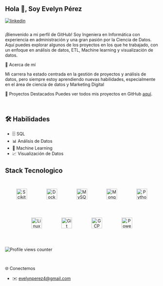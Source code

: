 ## Hola 👋, Soy Evelyn Pérez  
  

<a href="https://www.linkedin.com/in/evelyn-delvalle-p%C3%A9rez/" target="_blank">
<img src=https://img.shields.io/badge/linkedin-%231E77B5.svg?&style=for-the-badge&logo=linkedin&logoColor=white alt=linkedin style="margin-bottom: 5px;" />
</a>  


###   
¡Bienvenido a mi perfil de GitHub! Soy Ingeniera en Informática con experiencia en administración y una gran pasión por la Ciencia de Datos. Aquí puedes explorar algunos de los proyectos en los que he trabajado, con un enfoque en análisis de datos, ETL, Machine learning y visualización de datos.

  
🙋 Acerca de mí

Mi carrera ha estado centrada en la gestión de proyectos y análisis de datos, pero siempre estoy aprendiendo nuevas habilidades, especialmente en el área de ciencia de datos y Marketing Digital  
  

🚀 Proyectos Destacados
Puedes ver todos mis proyectos en GitHub [aquí](https://github.com/eveper13?tab=repositories).

<br/>  

## 🛠️ Habilidades  
- 🗄️ SQL  
- 📊 Análisis de Datos  
- 🤖 Machine Learning  
- 📈 Visualización de Datos

## Stack Tecnologico
<div align="center">  
<a href="https://scikit-learn.org/" target="_blank"><img style="margin: 30px;" src="https://upload.wikimedia.org/wikipedia/commons/0/05/Scikit_learn_logo_small.svg" alt="Scikit-learn" height="35" /></a>
<a href="https://www.docker.com/" target="_blank"><img style="margin: 30px;" src="https://profilinator.rishav.dev/skills-assets/docker-original-wordmark.svg" alt="Docker" height="35" /></a>  
<a href="https://www.mysql.com/" target="_blank"><img style="margin: 30px;" src="https://profilinator.rishav.dev/skills-assets/mysql-original-wordmark.svg" alt="MySQL" height="35" /></a>  
<a href="https://www.mongodb.com/" target="_blank"><img style="margin: 30px;" src="https://profilinator.rishav.dev/skills-assets/mongodb-original-wordmark.svg" alt="MongoDB" height="35" /></a>  
<a href="https://www.python.org/" target="_blank"><img style="margin: 30px;" src="https://profilinator.rishav.dev/skills-assets/python-original.svg" alt="Python" height="35" /></a>  
<a href="https://www.linux.org/" target="_blank"><img style="margin: 30px;" src="https://profilinator.rishav.dev/skills-assets/linux-original.svg" alt="Linux" height="35" /></a>  
<a href="https://github.com/" target="_blank"><img style="margin: 30px;" src="https://profilinator.rishav.dev/skills-assets/git-scm-icon.svg" alt="Git" height="35" /></a>  
<a href="https://cloud.google.com/" target="_blank"><img style="margin: 30px;" src="https://profilinator.rishav.dev/skills-assets/google_cloud-icon.svg" alt="GCP" height="35" /></a>   
<a href="https://powerbi.microsoft.com/" target="_blank"><img style="margin: 30px;" src="https://www.insisoc.uva.es/wp-content/uploads/2019/05/Logo-cuadrado-con-letra-Power-BI.png" alt="Power BI" height="35" />
</a>

</div>  

<br/>  

![Profile views counter](https://komarev.com/ghpvc/?username=eveper13&&style=flat-square)  
  

<br/> 

🌐 Conectemos

- ✉️ evelynperez4@gmail.com  
  

